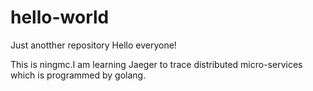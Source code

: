 # hello-world
Just anotther repository
Hello everyone!

This is ningmc.I am learning Jaeger to trace distributed micro-services which is programmed by golang.
